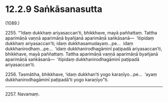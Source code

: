 # 12.2.9 Saṅkāsanasutta

(1089.)

2255\. “‘Idaṃ dukkhaṃ ariyasaccan’ti, bhikkhave, mayā paññattaṃ. Tattha aparimāṇā vaṇṇā aparimāṇā byañjanā aparimāṇā saṅkāsanā—  ‘itipidaṃ dukkhaṃ ariyasaccan’ti; idaṃ dukkhasamudayaṃ…pe…  idaṃ dukkhanirodhaṃ…pe…  ‘idaṃ dukkhanirodhagāminī paṭipadā ariyasaccan’ti, bhikkhave, mayā paññattaṃ. Tattha aparimāṇā vaṇṇā aparimāṇā byañjanā aparimāṇā saṅkāsanā—  ‘itipidaṃ dukkhanirodhagāminī paṭipadā ariyasaccan’ti.

2256\. Tasmātiha, bhikkhave, ‘idaṃ dukkhan’ti yogo karaṇīyo…pe…  ‘ayaṃ dukkhanirodhagāminī paṭipadā’ti yogo karaṇīyo”ti.

---

2257\. Navamaṃ.
